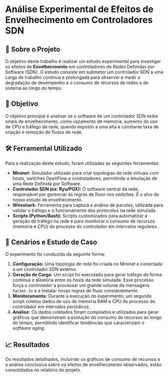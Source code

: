 # Análise Experimental de Efeitos de Envelhecimento em Controladores SDN

## 📄 Sobre o Projeto
O objetivo deste trabalho é realizar um estudo experimental para investigar os efeitos de **Envelhecimento** em controladores de Redes Definidas por Software (SDN). O estudo consiste em submeter um controlador SDN a uma carga de trabalho contínua e prolongada para observar e medir a degradação de desempenho e o consumo de recursos de redes e do sistema ao longo do tempo.

## 🎯 Objetivo
O objetivo principal é analisar se o software de um controlador SDN exibe sinais de envelhecimento, como vazamento de memória, aumento do uso de CPU e tráfego de rede, quando exposto a uma alta e constante taxa de criação e remoção de fluxos de rede.

## 🛠️ Ferramental Utilizado
Para a realização deste estudo, foram utilizadas as seguintes ferramentas:

* **Mininet:** Simulador utilizado para criar topologias de rede virtuais com hosts, switches OpenFlow e controladores, permitindo a emulação de uma Rede Definida por Software.
* **Controlador SDN (ex: Ryu/POX):** O software central da rede, responsável por gerenciar as regras de fluxo nos switches. É o alvo do nosso estudo de envelhecimento.
* **Wireshark:** Ferramenta para captura e análise de pacotes, utilizada para validar o tráfego e o funcionamento dos protocolos na rede simulada.
* **Scripts (Python/Bash):** Scripts customizados para automatizar a geração de tráfego na rede e para monitorar o consumo de recursos (memória e CPU) do processo do controlador em intervalos regulares.

## 🔬 Cenários e Estudo de Caso
O experimento foi conduzido da seguinte forma:

1.  **Configuração:** Uma topologia de rede foi criada no Mininet e conectada a um controlador SDN externo.
2.  **Geração de Carga:** Um script foi executado para gerar tráfego de forma contínua e aleatória entre os hosts da rede simulada. Esse processo força o controlador a processar um grande volume de mensagens `Packet-In` e a instalar novas regras de fluxo constantemente.
3.  **Monitoramento:** Durante a execução do experimento, um segundo script coletou dados de uso de memória RAM e CPU do processo do controlador em intervalos periódicos.
4.  **Análise:** Os dados coletados foram compilados e utilizados para gerar gráficos que demonstram a evolução do consumo de recursos ao longo do tempo, permitindo identificar tendências que caracterizam o *software aging*.

## 📈 Resultados
Os resultados detalhados, incluindo os gráficos de consumo de recursos e a análise conclusiva sobre os efeitos de envelhecimento observados, estão consolidados no relatório do projeto.
